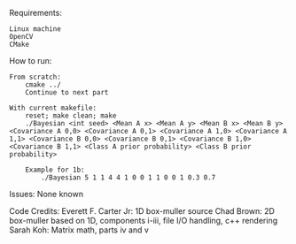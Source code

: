 Requirements:

    Linux machine
    OpenCV
    CMake

How to run:

    From scratch:
        cmake ../
        Continue to next part

    With current makefile:
        reset; make clean; make
        ./Bayesian <int seed> <Mean A x> <Mean A y> <Mean B x> <Mean B y> <Covariance A 0,0> <Covariance A 0,1> <Covariance A 1,0> <Covariance A 1,1> <Covariance B 0,0> <Covariance B 0,1> <Covariance B 1,0> <Covariance B 1,1> <Class A prior probability> <Class B prior probability>

        Example for 1b:
            ./Bayesian 5 1 1 4 4 1 0 0 1 1 0 0 1 0.3 0.7

Issues: 
    None known



Code Credits:
    Everett F. Carter Jr:   1D box-muller source
    Chad Brown:             2D box-muller based on 1D, components i-iii, file I/O handling, c++ rendering
    Sarah Koh:              Matrix math, parts iv and v
